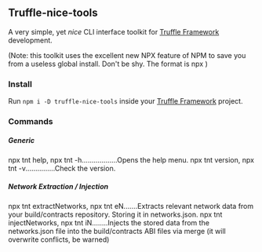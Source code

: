 ## Truffle-nice-tools
A very simple, yet *nice* CLI interface toolkit for  [Truffle Framework](https://truffleframework.com/) development.

(Note: this toolkit uses the excellent new NPX feature of NPM to save you from a useless global install. Don't be shy. The format is npx <command>)

### Install
Run `npm i -D truffle-nice-tools` inside your [Truffle Framework](https://truffleframework.com/) project.

### Commands

##### Generic
npx tnt help, npx tnt -h..................Opens the help menu.
npx tnt version, npx tnt -v...............Check the version.

##### Network Extraction / Injection
npx tnt extractNetworks, npx tnt eN.......Extracts relevant network data from your build/contracts repository. Storing it in networks.json.
npx tnt injectNetworks, npx tnt iN........Injects the stored data from the networks.json file into the build/contracts ABI files via merge (it will overwrite conflicts, be warned)

